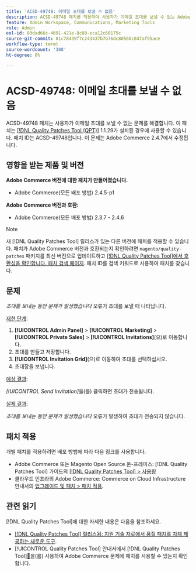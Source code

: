 ```yaml
---
title: 'ACSD-49748: 이메일 초대를 보낼 수 없음'
description: ACSD-49748 패치를 적용하여 사용자가 이메일 초대를 보낼 수 없는 Adobe Commerce 문제를 해결합니다.
feature: Admin Workspace, Communications, Marketing Tools
role: Admin
exl-id: 03dad66c-4691-421e-8c80-eca12c60175c
source-git-commit: 81c78439f7c243437b7b76dc80560c847af95ace
workflow-type: tm+mt
source-wordcount: '308'
ht-degree: 0%

---
```


# ACSD-49748: 이메일 초대를 보낼 수 없음

ACSD-49748 패치는 사용자가 이메일 초대를 보낼 수 없는 문제를 해결합니다. 이 패치는 [[!DNL Quality Patches Tool (QPT)]](https://experienceleague.adobe.com/ko/docs/commerce-knowledge-base/kb/announcements/commerce-announcements/magento-quality-patches-released-new-tool-to-self-serve-quality-patches) 1.1.29가 설치된 경우에 사용할 수 있습니다. 패치 ID는 ACSD-49748입니다. 이 문제는 Adobe Commerce 2.4.7에서 수정됩니다.

## 영향을 받는 제품 및 버전

**Adobe Commerce 버전에 대한 패치가 만들어졌습니다.**

* Adobe Commerce(모든 배포 방법) 2.4.5-p1

**Adobe Commerce 버전과 호환:**

* Adobe Commerce(모든 배포 방법) 2.3.7 - 2.4.6

>[!NOTE]
>
>새 [!DNL Quality Patches Tool] 릴리스가 있는 다른 버전에 패치를 적용할 수 있습니다. 패치가 Adobe Commerce 버전과 호환되는지 확인하려면 `magento/quality-patches` 패키지를 최신 버전으로 업데이트하고 [[!DNL Quality Patches Tool]에서 호환성을 확인합니다. 패치 검색 페이지](https://experienceleague.adobe.com/tools/commerce-quality-patches/index.html?lang=ko). 패치 ID를 검색 키워드로 사용하여 패치를 찾습니다.

## 문제

*초대를 보내는 동안 문제가 발생했습니다* 오류가 초대를 보낼 때 나타납니다.

<u>재현 단계</u>:

1. **[!UICONTROL Admin Panel]** > **[!UICONTROL Marketing]** > **[!UICONTROL Private Sales]** > **[!UICONTROL Invitations]**(으)로 이동합니다.
1. 초대를 만들고 저장합니다.
1. **[!UICONTROL Invitation Grid]**(으)로 이동하여 초대를 선택하십시오.
1. 초대장을 보냅니다.

<u>예상 결과</u>:

*[!UICONTROL Send Invitation]*&#x200B;을(를) 클릭하면 초대가 전송됩니다.

<u>실제 결과</u>:

*초대를 보내는 동안 문제가 발생했습니다* 오류가 발생하여 초대가 전송되지 않습니다.

## 패치 적용

개별 패치를 적용하려면 배포 방법에 따라 다음 링크를 사용합니다.

* Adobe Commerce 또는 Magento Open Source 온-프레미스: [!DNL Quality Patches Tool] 가이드의 [[!DNL Quality Patches Tool] > 사용량](/help/tools/quality-patches-tool/usage.md)
* 클라우드 인프라의 Adobe Commerce: Commerce on Cloud Infrastructure 안내서의 [업그레이드 및 패치 > 패치 적용](https://experienceleague.adobe.com/docs/commerce-cloud-service/user-guide/develop/upgrade/apply-patches.html?lang=ko).

## 관련 읽기

[!DNL Quality Patches Tool]에 대한 자세한 내용은 다음을 참조하세요.

* [[!DNL Quality Patches Tool] 릴리스됨: 지원 기술 자료에서 품질 패치를 자체 제공하는 새로운 도구](https://experienceleague.adobe.com/ko/docs/commerce-knowledge-base/kb/announcements/commerce-announcements/magento-quality-patches-released-new-tool-to-self-serve-quality-patches).
* [!UICONTROL Quality Patches Tool] 안내서에서  [!DNL Quality Patches Tool][&#128279;](/help/tools/quality-patches-tool/patches-available-in-qpt/check-patch-for-magento-issue-with-magento-quality-patches.md)을(를) 사용하여 Adobe Commerce 문제에 패치를 사용할 수 있는지 확인합니다.
